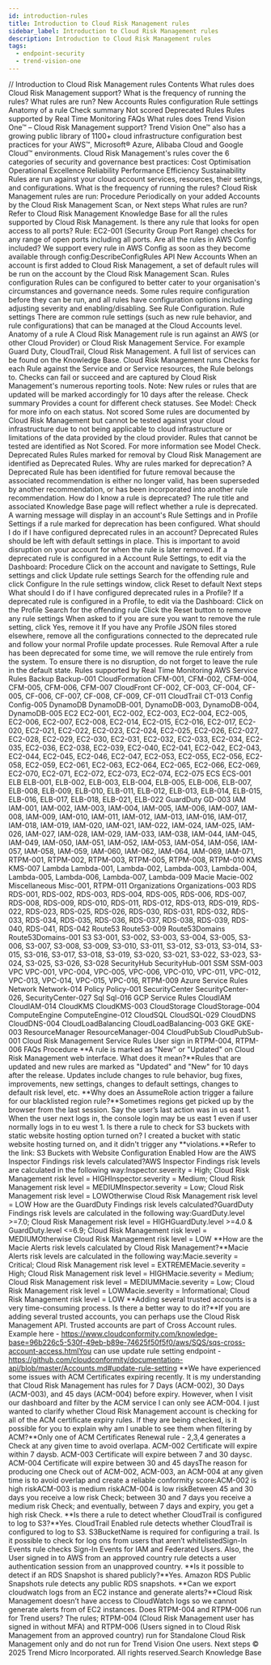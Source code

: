 ```yaml
---
id: introduction-rules
title: Introduction to Cloud Risk Management rules
sidebar_label: Introduction to Cloud Risk Management rules
description: Introduction to Cloud Risk Management rules
tags:
  - endpoint-security
  - trend-vision-one
---
```


/*<![CDATA[*/ $('#title').html($('meta[name=map-description]').attr('content')); /*]]>*/ Introduction to Cloud Risk Management rules Contents What rules does Cloud Risk Management support? What is the frequency of running the rules? What rules are run? New Accounts Rules configuration Rule settings Anatomy of a rule Check summary Not scored Deprecated Rules Rules supported by Real Time Monitoring FAQs What rules does Trend Vision One™ – Cloud Risk Management support? Trend Vision One™ also has a growing public library of 1100+ cloud infrastructure configuration best practices for your AWS™, Microsoft® Azure, Alibaba Cloud and Google Cloud™ environments. Cloud Risk Management's rules cover the 6 categories of security and governance best practices: Cost Optimisation Operational Excellence Reliability Performance Efficiency Sustainability Rules are run against your cloud account services, resources, their settings, and configurations. What is the frequency of running the rules? Cloud Risk Management rules are run: Procedure Periodically on your added Accounts by the Cloud Risk Management Scan, or Next steps What rules are run? Refer to Cloud Risk Management Knowledge Base for all the rules supported by Cloud Risk Management. Is there any rule that looks for open access to all ports? Rule: EC2-001 (Security Group Port Range) checks for any range of open ports including all ports. Are all the rules in AWS Config included? We support every rule in AWS Config as soon as they become available through config:DescribeConfigRules API New Accounts When an account is first added to Cloud Risk Management, a set of default rules will be run on the account by the Cloud Risk Management Scan. Rules configuration Rules can be configured to better cater to your organisation's circumstances and governance needs. Some rules require configuration before they can be run, and all rules have configuration options including adjusting severity and enabling/disabling. See Rule Configuration. Rule settings There are common rule settings (such as new rule behavior, and rule configurations) that can be managed at the Cloud Accounts level. Anatomy of a rule A Cloud Risk Management rule is run against an AWS (or other Cloud Provider) or Cloud Risk Management Service. For example Guard Duty, CloudTrail, Cloud Risk Management. A full list of services can be found on the Knowledge Base. Cloud Risk Management runs Checks for each Rule against the Service and or Service resources, the Rule belongs to. Checks can fail or succeed and are captured by Cloud Risk Management's numerous reporting tools. Note: New rules or rules that are updated will be marked accordingly for 10 days after the release. Check summary Provides a count for different check statuses. See Model: Check for more info on each status. Not scored Some rules are documented by Cloud Risk Management but cannot be tested against your cloud infrastructure due to not being applicable to cloud infrastructure or limitations of the data provided by the cloud provider. Rules that cannot be tested are identified as Not Scored. For more information see Model Check. Deprecated Rules Rules marked for removal by Cloud Risk Management are identified as Deprecated Rules. Why are rules marked for deprecation? A Deprecated Rule has been identified for future removal because the associated recommendation is either no longer valid, has been superseded by another recommendation, or has been incorporated into another rule recommendation. How do I know a rule is deprecated? The rule title and associated Knowledge Base page will reflect whether a rule is deprecated. A warning message will display in an account's Rule Settings and in Profile Settings if a rule marked for deprecation has been configured. What should I do if I have configured deprecated rules in an account? Deprecated Rules should be left with default settings in place. This is important to avoid disruption on your account for when the rule is later removed. If a deprecated rule is configured in a Account Rule Settings, to edit via the Dashboard: Procedure Click on the account and navigate to Settings, Rule settings and click Update rule settings Search for the offending rule and click Configure In the rule settings window, click Reset to default Next steps What should I do if I have configured deprecated rules in a Profile? If a deprecated rule is configured in a Profile, to edit via the Dashboard: Click on the Profile Search for the offending rule Click the Reset button to remove any rule settings When asked to if you are sure you want to remove the rule setting, click Yes, remove it If you have any Profile JSON files stored elsewhere, remove all the configurations connected to the deprecated rule and follow your normal Profile update processes. Rule Removal After a rule has been deprecated for some time, we will remove the rule entirely from the system. To ensure there is no disruption, do not forget to leave the rule in the default state. Rules supported by Real Time Monitoring AWS Service Rules Backup Backup-001 CloudFormation CFM-001, CFM-002, CFM-004, CFM-005, CFM-006, CFM-007 CloudFront CF-002, CF-003, CF-004, CF-005, CF-006, CF-007, CF-008, CF-009, CF-011 CloudTrail CT-013 Config Config-005 DynamoDB DynamoDB-001, DynamoDB-003, DynamoDB-004, DynamoDB-005 EC2 EC2-001, EC2-002, EC2-003, EC2-004, EC2-005, EC2-006, EC2-007, EC2-008, EC2-014, EC2-015, EC2-016, EC2-017, EC2-020, EC2-021, EC2-022, EC2-023, EC2-024, EC2-025, EC2-026, EC2-027, EC2-028, EC2-029, EC2-030, EC2-031, EC2-032, EC2-033, EC2-034, EC2-035, EC2-036, EC2-038, EC2-039, EC2-040, EC2-041, EC2-042, EC2-043, EC2-044, EC2-045, EC2-046, EC2-047, EC2-053, EC2-055, EC2-056, EC2-058, EC2-059, EC2-061, EC2-063, EC2-064, EC2-065, EC2-066, EC2-069, EC2-070, EC2-071, EC2-072, EC2-073, EC2-074, EC2-075 ECS ECS-001 ELB ELB-001, ELB-002, ELB-003, ELB-004, ELB-005, ELB-006, ELB-007, ELB-008, ELB-009, ELB-010, ELB-011, ELB-012, ELB-013, ELB-014, ELB-015, ELB-016, ELB-017, ELB-018, ELB-021, ELB-022 GuardDuty GD-003 IAM IAM-001, IAM-002, IAM-003, IAM-004, IAM-005, IAM-006, IAM-007, IAM-008, IAM-009, IAM-010, IAM-011, IAM-012, IAM-013, IAM-016, IAM-017, IAM-018, IAM-019, IAM-020, IAM-021, IAM-022, IAM-024, IAM-025, IAM-026, IAM-027, IAM-028, IAM-029, IAM-033, IAM-038, IAM-044, IAM-045, IAM-049, IAM-050, IAM-051, IAM-052, IAM-053, IAM-054, IAM-056, IAM-057, IAM-058, IAM-059, IAM-060, IAM-062, IAM-064, IAM-069, IAM-071, RTPM-001, RTPM-002, RTPM-003, RTPM-005, RTPM-008, RTPM-010 KMS KMS-007 Lambda Lambda-001, Lambda-002, Lambda-003, Lambda-004, Lambda-005, Lambda-006, Lambda-007, Lambda-009 Macie Macie-002 Miscellaneous Misc-001, RTPM-011 Organizations Organizations-003 RDS RDS-001, RDS-002, RDS-003, RDS-004, RDS-005, RDS-006, RDS-007, RDS-008, RDS-009, RDS-010, RDS-011, RDS-012, RDS-013, RDS-019, RDS-022, RDS-023, RDS-025, RDS-026, RDS-030, RDS-031, RDS-032, RDS-033, RDS-034, RDS-035, RDS-036, RDS-037, RDS-038, RDS-039, RDS-040, RDS-041, RDS-042 Route53 Route53-009 Route53Domains Route53Domains-001 S3 S3-001, S3-002, S3-003, S3-004, S3-005, S3-006, S3-007, S3-008, S3-009, S3-010, S3-011, S3-012, S3-013, S3-014, S3-015, S3-016, S3-017, S3-018, S3-019, S3-020, S3-021, S3-022, S3-023, S3-024, S3-025, S3-026, S3-028 SecurityHub SecurityHub-001 SSM SSM-003 VPC VPC-001, VPC-004, VPC-005, VPC-006, VPC-010, VPC-011, VPC-012, VPC-013, VPC-014, VPC-015, VPC-016, RTPM-009 Azure Service Rules Network Network-014 Policy Policy-001 SecurityCenter SecurityCenter-026, SecurityCenter-027 Sql Sql-016 GCP Service Rules CloudIAM CloudIAM-014 CloudKMS CloudKMS-003 CloudStorage CloudStorage-004 ComputeEngine ComputeEngine-012 CloudSQL CloudSQL-029 CloudDNS CloudDNS-004 CloudLoadBalancing CloudLoadBalancing-003 GKE GKE-003 ResourceManager ResourceManager-004 CloudPubSub CloudPubSub-001 Cloud Risk Management Service Rules User sign in RTPM-004, RTPM-006 FAQs Procedure **A rule is marked as "New" or "Updated" on Cloud Risk Management web interface. What does it mean?**Rules that are updated and new rules are marked as "Updated" and "New" for 10 days after the release. Updates include changes to rule behavior, bug fixes, improvements, new settings, changes to default settings, changes to default risk level, etc. **Why does an AssumeRole action trigger a failure for our blacklisted region rule?**Sometimes regions get picked up by the browser from the last session. Say the user’s last action was in us east 1. When the user next logs in, the console login may be us east 1 even if user normally logs in to eu west 1. Is there a rule to check for S3 buckets with static website hosting option turned on? I created a bucket with static website hosting turned on, and it didn't trigger any **violations.**Refer to the link: S3 Buckets with Website Configuration Enabled How are the AWS Inspector Findings risk levels calculated?AWS Inspector Findings risk levels are calculated in the following way:Inspector.severity = High; Cloud Risk Management risk level = HIGHInspector.severity = Medium; Cloud Risk Management risk level = MEDIUMInspector.severity = Low; Cloud Risk Management risk level = LOWOtherwise Cloud Risk Management risk level = LOW How are the GuardDuty Findings risk levels calculated?GuardDuty Findings risk levels are calculated in the following way:GuardDuty.level >=7.0; Cloud Risk Management risk level = HIGHGuardDuty.level >=4.0 & GuardDuty.level <=6.9; Cloud Risk Management risk level = MEDIUMOtherwise Cloud Risk Management risk level = LOW **How are the Macie Alerts risk levels calculated by Cloud Risk Management?**Macie Alerts risk levels are calculated in the following way:Macie.severity = Critical; Cloud Risk Management risk level = EXTREMEMacie.severity = High; Cloud Risk Management risk level = HIGHMacie.severity = Medium; Cloud Risk Management risk level = MEDIUMMacie.severity = Low; Cloud Risk Management risk level = LOWMacie.severity = Informational; Cloud Risk Management risk level = LOW **Adding several trusted accounts is a very time-consuming process. Is there a better way to do it?**If you are adding several trusted accounts, you can perhaps use the Cloud Risk Management API. Trusted accounts are part of Cross Account rules. Example here - https://www.cloudconformity.com/knowledge-base=96b226c5-530f-49eb-b89e-74625f50f5f0/aws/SQS/sqs-cross-account-access.htmlYou can use update rule setting endpoint - https://github.com/cloudconformity/documentation-api/blob/master/Accounts.md#update-rule-setting **We have experienced some issues with ACM Certificates expiring recently. It is my understanding that Cloud Risk Management has rules for 7 Days (ACM-002), 30 Days (ACM-003), and 45 days (ACM-004) before expiry. However, when I visit our dashboard and filter by the ACM service I can only see ACM-004. I just wanted to clarify whether Cloud Risk Management account is checking for all of the ACM certificate expiry rules. If they are being checked, is it possible for you to explain why am I unable to see them when filtering by ACM?**Only one of ACM Certificates Renewal rule - 2,3,4 generates a Check at any given time to avoid overlapa. ACM-002 Certificate will expire within 7 daysb. ACM-003 Certificate will expire between 7 and 30 daysc. ACM-004 Certificate will expire between 30 and 45 daysThe reason for producing one Check out of ACM-002, ACM-003, an ACM-004 at any given time is to avoid overlap and create a reliable conformity score:ACM-002 is high riskACM-003 is medium riskACM-004 is low riskBetween 45 and 30 days you receive a low risk Check; between 30 and 7 days you receive a medium risk Check; and eventually, between 7 days and expiry, you get a high risk Check. **Is there a rule to detect whether CloudTrail is configured to log to S3?**Yes. CloudTrail Enabled rule detects whether CloudTrail is configured to log to S3. S3BucketName is required for configuring a trail. Is it possible to check for log ons from users that aren’t whitelistedSign-In Events rule checks Sign-In Events for IAM and Federated Users. Also, the User signed in to AWS from an approved country rule detects a user authentication session from an unapproved country. **Is it possible to detect if an RDS Snapshot is shared publicly?**Yes. Amazon RDS Public Snapshots rule detects any public RDS snapshots. **Can we export cloudwatch logs from an EC2 instance and generate alerts?**Cloud Risk Management doesn’t have access to CloudWatch logs so we cannot generate alerts from of EC2 instances. Does RTPM-004 and RTPM-006 run for Trend users? The rules; RTPM-004 (Cloud Risk Management user has signed in without MFA) and RTPM-006 (Users signed in to Cloud Risk Management from an approved country) run for Standalone Cloud Risk Management only and do not run for Trend Vision One users. Next steps © 2025 Trend Micro Incorporated. All rights reserved.Search Knowledge Base
